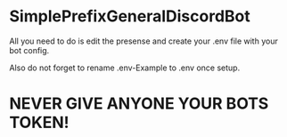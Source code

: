 # SimplePrefixGeneralDiscordBot

All you need to do is edit the presense and create your .env file with your bot config.

Also do not forget to rename .env-Example to .env once setup.

# NEVER GIVE ANYONE YOUR BOTS TOKEN!
